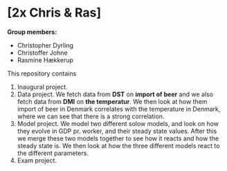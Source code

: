 # \[2x Chris & Ras\]

**Group members:**
- Christopher Dyrling
- Christoffer Johne
- Rasmine Hækkerup

This repository contains  
1. Inaugural project. 
2. Data project. We fetch data from **DST** on **import of beer** and we also fetch data from **DMI** on **the temperatur**. We then look at how them import of beer in Denmark correlates with the temperature in Denmark, where we can see that there is a strong correlation.
3. Model project. We model two different solow models, and look on how they evolve in GDP pr. worker, and their steady state values. After this we merge these two models together to see how it reacts and how the steady state is. We then look at how the three different models react to the different parameters.
4. Exam project.
